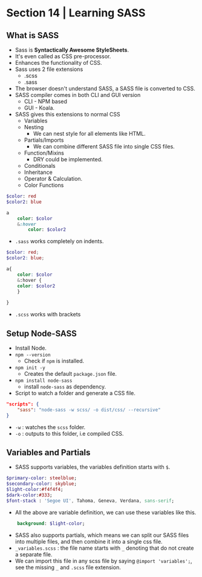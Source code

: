 # Section 14 | Learning SASS #

## What is SASS ##
* Sass is **Syntactically Awesome StyleSheets**.
* It's even called as CSS pre-processor.
* Enhances the functionality of CSS.
* Sass uses 2 file extensions
    - .scss
    - .sass
* The browser doesn't understand SASS, a SASS file is converted to CSS.
* SASS compiler comes in both CLI and GUI version
    - CLI - NPM based
    - GUI - Koala.
* SASS gives this extensions to normal CSS
    - Variables
    - Nesting
        + We can nest style for all elements like HTML.
    - Partials/Imports
        + We can combine different SASS file into single CSS files.
    - Function/Mixins
        + DRY could be implemented.
    - Conditionals
    - Inheritance
    - Operator & Calculation.
    - Color Functions

```sass
$color: red
$color2: blue

a
    color: $color
    &:hover
        color: $color2
```

* `.sass` works completely on indents.

```scss
$color: red;
$color2: blue;

a{
    color: $color
    &:hover {
    color: $color2
    }
        
}
```

* `.scss` works with brackets

## Setup Node-SASS ##

* Install Node.
* `npm --version`
    - Check if `npm` is installed.
* `npm init -y`
    - Creates the default `package.json` file.
* `npm install node-sass`
    - install `node-sass` as dependency.
* Script to watch a folder and generate a CSS file.

```json
"scripts": {
    "sass": "node-sass -w scss/ -o dist/css/ --recursive"
}
```

* `-w` : watches the `scss` folder.
* `-o` : outputs to this folder, i.e compiled CSS.


## Variables and Partials ##
* SASS supports variables, the variables definition starts with `$`.

```sass
$primary-color: steelblue;
$secondary-color: skyblue;
$light-color:#f4f4f4;
$dark-color:#333;
$font-stack : 'Segoe UI', Tahoma, Geneva, Verdana, sans-serif;
```

* All the above are variable definition, we can use these variables like this.

```sass
    background: $light-color;
```

* SASS also supports partials, which means we can split our SASS files into multiple files, and then combine it into a single css file.
* `_variables.scss` : the file name starts with `_` denoting that do not create a separate file.
* We can import this file in any scss file by saying `@import 'variables';`, see the missing `_` and `.scss` file extension. 
